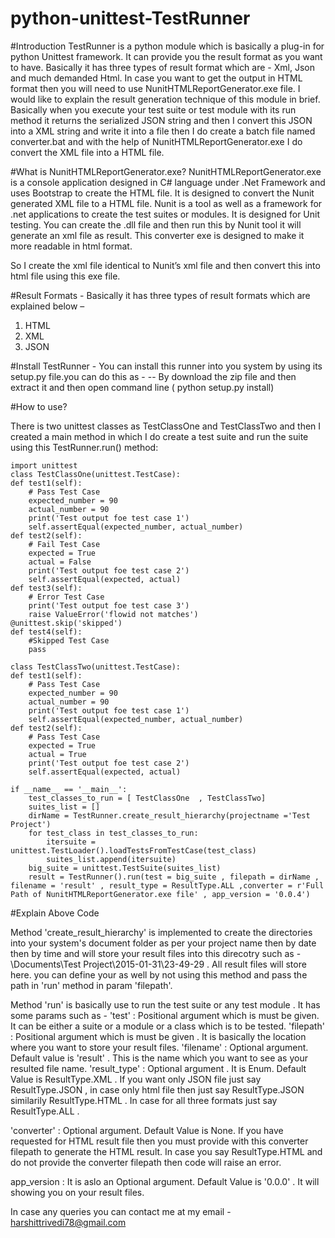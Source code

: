 # python-unittest-TestRunner

#Introduction
TestRunner is a python module which is basically a plug-in for python Unittest framework. It can provide you the result format as you want to have. Basically it has three types of result format which are - Xml, Json and much demanded Html. In case you want to get the output in HTML format then you will need to use NunitHTMLReportGenerator.exe file. 
I would like to explain the result generation technique of this module in brief. Basically when you execute your test suite or test module with its run method it returns the serialized JSON string and then I convert this JSON into a XML string and write it into a file then I do create a batch file named converter.bat and with the help of NunitHTMLReportGenerator.exe I do convert the XML file into a HTML file.

#What is NunitHTMLReportGenerator.exe?
NunitHTMLReportGenerator.exe is a console application designed in C# language under .Net Framework and uses Bootstrap to create the HTML file. It is designed to convert the Nunit generated XML file to a HTML file. Nunit is a tool as well as a framework for .net applications to create the test suites or modules. It is designed for Unit testing. You can create the .dll file and then run this by Nunit tool it will generate an xml file as result. This converter exe is designed to make it more readable in html format.

So I create the xml file identical to Nunit’s xml file and then convert this into html file using this exe file.

#Result Formats - 
Basically it has three types of result formats which are explained below –
1)	HTML
2)	XML
3)	JSON

#Install TestRunner -
You can install this runner into you system by using its setup.py file.you can do this as -
-- By download the zip file and then extract it and then open command line ( python setup.py install)

#How to use?

There is two unittest classes as TestClassOne and TestClassTwo and then I created a main method in which I do create a test suite and run the suite using this TestRunner.run() method:

    import unittest
    class TestClassOne(unittest.TestCase):
    def test1(self):
        # Pass Test Case
        expected_number = 90
        actual_number = 90
        print('Test output foe test case 1')
        self.assertEqual(expected_number, actual_number)
    def test2(self):
        # Fail Test Case
        expected = True
        actual = False
        print('Test output foe test case 2')
        self.assertEqual(expected, actual)
    def test3(self):
        # Error Test Case
        print('Test output foe test case 3')
        raise ValueError('flowid not matches')
    @unittest.skip('skipped')
    def test4(self):
        #Skipped Test Case
        pass
        
    class TestClassTwo(unittest.TestCase):
    def test1(self):
        # Pass Test Case
        expected_number = 90
        actual_number = 90
        print('Test output foe test case 1')
        self.assertEqual(expected_number, actual_number)
    def test2(self):
        # Pass Test Case
        expected = True
        actual = True
        print('Test output foe test case 2')
        self.assertEqual(expected, actual)
        
    if __name__ == '__main__':
        test_classes_to_run = [ TestClassOne  , TestClassTwo]
        suites_list = []
        dirName = TestRunner.create_result_hierarchy(projectname ='Test Project')
        for test_class in test_classes_to_run:
            itersuite = unittest.TestLoader().loadTestsFromTestCase(test_class)
            suites_list.append(itersuite)
        big_suite = unittest.TestSuite(suites_list)
        result = TestRunner().run(test = big_suite , filepath = dirName , filename = 'result' , result_type = ResultType.ALL ,converter = r'Full Path of NunitHTMLReportGenerator.exe file' , app_version = '0.0.4')

#Explain Above Code

Method 'create_result_hierarchy' is implemented to create the directories into your system's document folder as per your project name then by date then by time and will store your result files into this direcotry such as - \Documents\Test Project\2015-01-31\23-49-29 . All result files will store here. you can define your as well by not using this method and pass the path in 'run' method in param 'filepath'.

Method 'run' is basically use to run the test suite or any test module . It has some params such as -
'test' : Positional argument which is must be given. It can be either a suite or a module or a class which is to be tested.
'filepath' : Positional argument which is must be given . It is basically the location where you want to store your result files.
'filename' : Optional argument. Default value is 'result' . This is the name which you want to see as your resulted file name.
'result_type' : Optional argument . It is Enum. Default Value is ResultType.XML . If you want only JSON file just say ResultType.JSON , in case only html file then just say ResultType.JSON similarily ResultType.HTML . In case for all three formats just say ResultType.ALL .

'converter' : Optional argument. Default Value is None. If you have requested for HTML result file then you must provide with this converter filepath to generate the HTML result. In case you say ResultType.HTML and do not provide the converter filepath then code will raise an error.

app_version : It is aslo an Optional argument. Default Value is '0.0.0' . It will showing you on your result files.

In case any queries you can contact me at my email - harshittrivedi78@gmail.com
